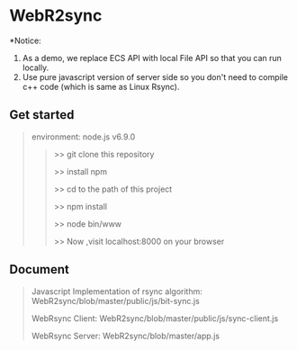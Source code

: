 # WebR2sync

*Notice: 

1. As a demo, we replace ECS API with local File API so that you can run locally.
2. Use pure javascript version of server side so you don't need to compile c++ code (which is same as Linux Rsync).

## Get started
> environment: node.js v6.9.0
>> \>\> git clone this repository
>> 
>> \>\> install npm
>> 
>> \>\> cd to the path of this project
>> 
>> \>\> npm install
>> 
>> \>\> node bin/www
>> 
>> \>\> Now ,visit localhost:8000 on your browser

## Document
> Javascript Implementation of rsync algorithm: WebR2sync/blob/master/public/js/bit-sync.js
> 
> WebRsync Client: WebR2sync/blob/master/public/js/sync-client.js
> 
> WebRsync Server: WebR2sync/blob/master/app.js
